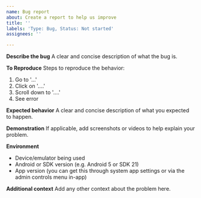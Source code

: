 ```yaml
---
name: Bug report
about: Create a report to help us improve
title: ''
labels: 'Type: Bug, Status: Not started'
assignees: ''

---
```


**Describe the bug**
A clear and concise description of what the bug is.

**To Reproduce**
Steps to reproduce the behavior:
1. Go to '...'
2. Click on '....'
3. Scroll down to '....'
4. See error

**Expected behavior**
A clear and concise description of what you expected to happen.

**Demonstration**
If applicable, add screenshots or videos to help explain your problem.

**Environment**
- Device/emulator being used
- Android or SDK version (e.g. Android 5 or SDK 21)
- App version (you can get this through system app settings or via the admin controls menu in-app)

**Additional context**
Add any other context about the problem here.
